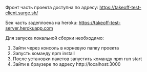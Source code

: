 Фронт часть проекта доступна по адресу: https://takeoff-test-client.surge.sh/

Бек часть задеплоена на heroku: https://takeoff-test-server.herokuapp.com

Для запуска локальной сборки необходимо:
1) Зайти через консоль в корневую папку проекта
2) Запусть команду npm install
3) После установки пакетов запустить команду npm run start
4) Зайти в браузере по адресу http://localhost:3000
